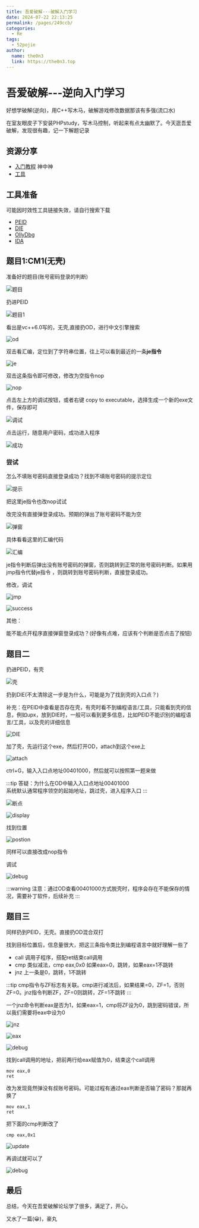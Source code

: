 ```yaml
---
title: 吾爱破解---破解入门学习
date: 2024-07-22 22:13:25
permalink: /pages/249ccb/
categories:
  - Re
tags:
  - 52pojie
author: 
  name: the0n3
  link: https://the0n3.top
---
```

# 吾爱破解---逆向入门学习

好想学破解(逆向)，用C++写木马，破解游戏修改数据那该有多强(流口水)

在室友眼皮子下安装PHPstudy，写木马控制，听起来有点太幽默了。今天逛吾爱破解，发现很有趣，记一下解题记录
## 资源分享

- [入门教程](https://www.52pojie.cn/thread-1358649-1-1.html)   神中神
- [工具](https://down.52pojie.cn/)


## 工具准备

可能因时效性工具链接失效，请自行搜索下载

- [PEID](https://down.52pojie.cn/Tools/PEtools/PEiD%200.95.zip)
- [DIE](https://down.52pojie.cn/Tools/PEtools/DIE_winxp_portable_3.09_x86.zip)
- [OllyDbg](https://down.52pojie.cn/Tools/Debuggers/%E5%90%BE%E7%88%B1%E7%A0%B4%E8%A7%A3%E4%B8%93%E7%94%A8%E7%89%88Ollydbg.rar)
- [IDA](https://down.52pojie.cn/Tools/Disassemblers/IDA_Pro_v8.3_Portable.zip)

## 题目1:CM1(无壳)

准备好的题目(账号密码登录的判断)

![题目](/medias/re01/0.png)

扔进PEID

![题目1](/medias/re01/1.png)

看出是vc++6.0写的，无壳,直接扔OD，进行中文引擎搜索

![od](/medias/re01/2.png)

双击看汇编，定位到了字符串位置，往上可以看到最近的一条**je指令**

![je](/medias/re01/3.png)

双击这条指令即可修改，修改为空指令nop

![nop](/medias/re01/5.png)

点击左上方的调试按钮，或者右键 copy to executable，选择生成一个新的exe文件，保存即可

![调试](/medias/re01/4.png)

点击运行，随意用户密码，成功进入程序

![成功](/medias/re01/6.png)

### 尝试

怎么不填账号密码直接登录成功？找到不填账号密码的提示定位

![提示](/medias/re01/7.png)

把这里je指令也改nop试试

改完没有直接弹登录成功。预期的弹出了账号密码不能为空

![弹窗](/medias/re01/8.png)

具体看看这里的汇编代码

![汇编](/medias/re01/9.png)

je指令判断后弹出没有账号密码的弹窗，否则跳转到正常的账号密码判断。如果用jmp指令代替je指令
，则跳转到账号密码判断，直接登录成功。

修改，调试

![jmp](/medias/re01/10.png)

![success](/medias/re01/11.png)

其他：

能不能点开程序直接弹窗登录成功？(好像有点难，应该有个判断是否点击了按钮)

## 题目二

扔进PEID，有壳

![壳](/medias/re01/12.png)

扔到DIE(不太清除这一步是为什么，可能是为了找到壳的入口点？)


补充：在PEID中查看是否存在壳，有壳时看不到编程语言/工具，只能看到壳的信息，例如upx，放到DIE时，一般可以看到更多信息，比如PEID不能识别的编程语言/工具，以及壳的详细信息

![DIE](/medias/re01/13.png)

加了壳，先运行这个exe，然后打开OD，attach到这个exe上

![attach](/medias/re01/14.png)

ctrl+G，输入入口点地址00401000，然后就可以按照第一题来做

:::tip
答疑：为什么在OD中输入入口点地址00401000  
系统默认通常程序领空的起始地址，跳过壳，进入程序入口
:::

![断点](/medias/re01/15.png)

![display](/medias/re01/16.png)

找到位置

![postion](/medias/re01/17.png)

同样可以直接改成nop指令

调试

![debug](/medias/re01/18.png)

:::warning
注意：通过OD查看00401000方式脱壳时，程序会存在不能保存的情况，需要补丁软件，后续补充
:::

## 题目三

同样扔到PEID，无壳。直接扔OD混合双打

找到目标位置后，信息量很大，把这三条指令类比到编程语言中就好理解一些了

- call 调用子程序，搭配ret结束call调用
- cmp 类似减法，cmp eax,0x0  如果eax=0，跳转，如果eax=1不跳转
- jnz 上一条是0，跳转，1不跳转

:::tip
cmp指令与ZF标志有关联。cmp进行减法后，如果结果=0，ZF=1，否则ZF=0。jnz指令判断ZF，ZF=0则跳转，ZF=1不跳转
:::

一个jnz命令判断eax是否为1，如果eax=1，cmp将ZF设为0，跳到密码错误，所以我们需要将eax中设为0

![jnz](/medias/re01/19.png)

![eax](/medias/re01/20.png)

![debug](/medias/re01/21.png)

找到call调用的地址，把前两行给eax赋值为0，结束这个call调用

```
mov eax,0
ret
```

改为发现竟然弹没有叔账号密码。可能过程有通过eax判断是否输了密码？那就再换了

```
mov eax,1
ret
```

把下面的cmp判断改了

```
cmp eax,0x1
```

![update](/medias/re01/22.png)

再调试就可以了

![debug](/medias/re01/23.png)


## 最后

总结，今天在吾爱破解论坛学了很多，满足了，开心。

又水了一篇(😀)，豪丸